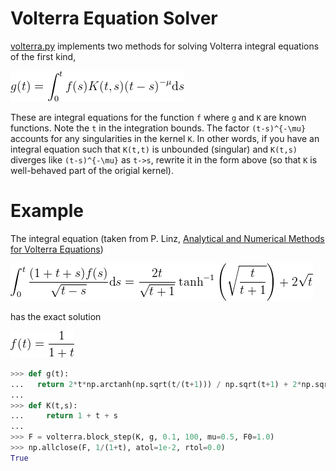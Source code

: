 # Volterra Equation Solver
[volterra.py](./volterra.py) implements two methods for solving Volterra integral equations of the first kind,

![volterra equation](./eqn.png)

These are integral equations for the function `f` where `g` and `K` are known functions.  Note the  `t` in the integration bounds.  The factor `(t-s)^{-\mu}` accounts for any singularities in the kernel `K`.  In other words, if you have an integral equation such that `K(t,t)` is unbounded (singular) and `K(t,s)` diverges like `(t-s)^{-\mu}` as `t->s`, rewrite it in the form above (so that `K` is well-behaved part of the origial kernel).

# Example
The integral equation (taken from P. Linz, [Analytical and Numerical Methods for Volterra Equations][1])

![example eqn](./example.png)

has the exact solution

![example soln](./example_soln.png)

```python
>>> def g(t):
...   return 2*t*np.arctanh(np.sqrt(t/(t+1))) / np.sqrt(t+1) + 2*np.sqrt(t)
... 
>>> def K(t,s):
...     return 1 + t + s
...
>>> F = volterra.block_step(K, g, 0.1, 100, mu=0.5, F0=1.0)
>>> np.allclose(F, 1/(1+t), atol=1e-2, rtol=0.0)
True
```
[1]: http://epubs.siam.org/doi/book/10.1137/1.9781611970852
